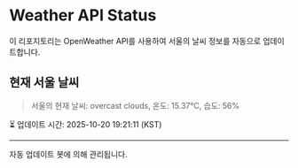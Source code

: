
# Weather API Status

이 리포지토리는 OpenWeather API를 사용하여 서울의 날씨 정보를 자동으로 업데이트합니다.

## 현재 서울 날씨
> 서울의 현재 날씨: overcast clouds, 온도: 15.37°C, 습도: 56%

⏳ 업데이트 시간: 2025-10-20 19:21:11 (KST)

---
자동 업데이트 봇에 의해 관리됩니다.

